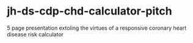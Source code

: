 # jh-ds-cdp-chd-calculator-pitch
5 page presentation extoling the virtues of a responsive coronary heart disease risk calculator
